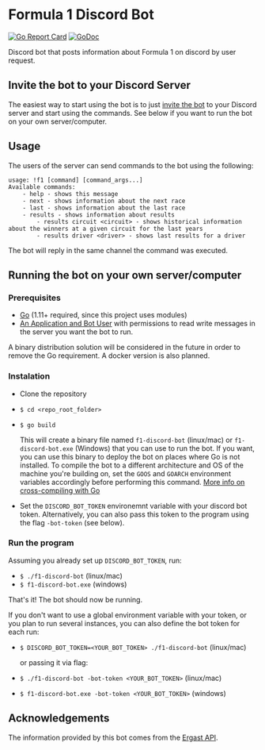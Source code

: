 # Formula 1 Discord Bot

[![Go Report Card](https://goreportcard.com/badge/github.com/andrerfcsantos/f1-discord-bot)](https://goreportcard.com/report/github.com/andrerfcsantos/f1-discord-bot)
[![GoDoc](https://godoc.org/github.com/andrerfcsantos/f1-discord-bot?status.svg)](https://godoc.org/github.com/andrerfcsantos/f1-discord-bot)

Discord bot that posts information about Formula 1 on discord by user request.

## Invite the bot to your Discord Server

The easiest way to start using the bot is to just [invite the bot](https://discordapp.com/api/oauth2/authorize?client_id=595651486923358238&permissions=67632192&scope=bot) to your Discord server and start using the commands. See below if you want to run the bot on your own server/computer.

## Usage

The users of the server can send commands to the bot using the following:

```
usage: !f1 [command] [command_args...]
Available commands:
    - help - shows this message
    - next - shows information about the next race
    - last - shows information about the last race
    - results - shows information about results
        - results circuit <circuit> - shows historical information about the winners at a given circuit for the last years
        - results driver <driver> - shows last results for a driver
```

The bot will reply in the same channel the command was executed.

## Running the bot on your own server/computer

### Prerequisites

* [Go](https://golang.org/dl/) (1.11+ required, since this project uses modules)
* [An Application and Bot User](https://discordapp.com/developers/applications) with permissions to read write messages in the server you want the bot to run.

A binary distribution solution will be considered in the future in order to remove the Go requirement. A docker version is also planned.

### Instalation

* Clone the repository
* `$ cd <repo_root_folder>`
* `$ go build`

    This will create a binary file named `f1-discord-bot` (linux/mac) or `f1-discord-bot.exe` (Windows) that you can use to run the bot. If you want, you can use this binary to deploy the bot on places where Go is not installed. To compile the bot to a different architecture and OS of the machine you're building on, set the `GOOS` and `GOARCH` environment variables accordingly before performing this command. [More info on cross-compiling with Go](https://www.yellowduck.be/posts/cross-compile/)

* Set the `DISCORD_BOT_TOKEN` environemnt variable with your discord bot token. Alternatively, you can also pass this token to the program using the flag `-bot-token`  (see below).

### Run the program

Assuming you already set up `DISCORD_BOT_TOKEN`, run:

* `$ ./f1-discord-bot` (linux/mac)
* `$ f1-discord-bot.exe` (windows)

That's it! The bot should now be running.

If you don't want to use a global environment variable with your token, or you plan to run several instances, you can also define the bot token for each run:

* `$ DISCORD_BOT_TOKEN=<YOUR_BOT_TOKEN> ./f1-discord-bot` (linux/mac)

    or passing it via flag:

* `$ ./f1-discord-bot -bot-token <YOUR_BOT_TOKEN>` (linux/mac)
* `$ f1-discord-bot.exe -bot-token <YOUR_BOT_TOKEN>` (windows)

## Acknowledgements

The information provided by this bot comes from the [Ergast API](https://ergast.com/mrd/).
